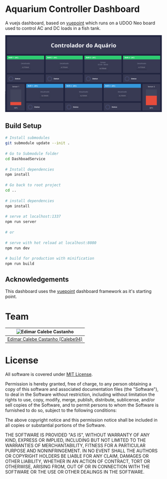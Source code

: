 # Aquarium Controller Dashboard

A vuejs dashboard, based on [vuepoint](https://github.com/mattbrailsford/vuepoint) which runs on a UDOO Neo board used to control AC and DC loads in a fish tank. 

![Screenshot](img/screenshot.png)


## Build Setup

``` bash
# Install submodules
git submodule update --init .

# Go to Submodule folder
cd DashboadService

# Install dependencies
npm install

# Go back to root project
cd ..

# install dependencies
npm install

# serve at localhost:1337
npm run server

# or

# serve with hot reload at localhost:8080
npm run dev

# build for production with minification
npm run build
```

## Acknowledgements

This dashboard uses the [vuepoint](https://github.com/mattbrailsford/vuepoint) dashboard framework as it's starting point. 


# Team

| <img src="https://github.com/Calebe94.png?size=200" alt="Edimar Calebe Castanho"> | 
|:---------------------------------------------------------------------------------:|
| [Edimar Calebe Castanho (Calebe94)](https://github.com/Calebe94)                  |

# License

All software is covered under [MIT License](https://opensource.org/licenses/MIT).

Permission is hereby granted, free of charge, to any person obtaining a copy of this software and associated documentation files (the "Software"), to deal in the Software without restriction, including without limitation the rights to use, copy, modify, merge, publish, distribute, sublicense, and/or sell copies of the Software, and to permit persons to whom the Software is furnished to do so, subject to the following conditions:

The above copyright notice and this permission notice shall be included in all copies or substantial portions of the Software.

THE SOFTWARE IS PROVIDED "AS IS", WITHOUT WARRANTY OF ANY KIND, EXPRESS OR IMPLIED, INCLUDING BUT NOT LIMITED TO THE WARRANTIES OF MERCHANTABILITY, FITNESS FOR A PARTICULAR PURPOSE AND NONINFRINGEMENT. IN NO EVENT SHALL THE AUTHORS OR COPYRIGHT HOLDERS BE LIABLE FOR ANY CLAIM, DAMAGES OR OTHER LIABILITY, WHETHER IN AN ACTION OF CONTRACT, TORT OR OTHERWISE, ARISING FROM, OUT OF OR IN CONNECTION WITH THE SOFTWARE OR THE USE OR OTHER DEALINGS IN THE SOFTWARE.